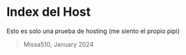 # Index del Host

Esto es solo una prueba de hosting (me siento el propio pipi)

> Missa510, January 2024
